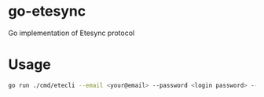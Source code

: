 # go-etesync
Go implementation of Etesync protocol

# Usage
```bash
go run ./cmd/etecli --email <your@email> --password <login password> --key <encryption key> journals
```

